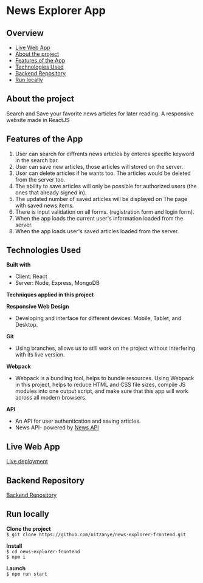# News Explorer App 

## Overview

- [Live Web App](https://www.news-nitzan.students.nomoredomainssbs.ru/)
- [About the project](#about-the-project)
- [Features of the App](#features-of-the-app)
- [Technologies Used](#technologies-used)
- [Backend Repository](https://github.com/nitzanye/news-explorer-api)
- [Run locally](#Run-locally)

## About the project
Search and Save your favorite news articles for later reading.
A responsive website made in ReactJS 

## Features of the App

1. User can search for diffrents news articles by enteres specific keyword in the search bar.
2. User can save new articles, those articles will stored on the server.
3. User can delete articles if he wants too. The articles would be deleted from the server too.
4. The ability to save articles will only be possible for authorized users (the ones that already signed in).
5. The updated number of saved articles will be displayed on The page with saved news items.
6. There is input validation on all forms. (registration form and login form).
7. When the app loads the current user's information loaded from the server.
8. When the app loads user's saved articles loaded from the server.


## Technologies Used

**Built with**
- Client: React
- Server: Node, Express, MongoDB

**Techniques applied in this project**

**Responsive Web Design**

- Developing and interface for different devices: Mobile, Tablet, and Desktop.


**Git**

- Using branches, allows us to still work on the project without interfering with its live version.

**Webpack**

- Webpack is a bundling tool, helps to bundle resources.
  Using Webpack in this project, helps to reduce HTML and CSS file sizes, compile JS modules into one output script, and make sure that this app will work across all modern browsers.

**API**

- An API for user authentication and saving articles.
- News API- powered by [News API](https://newsapi.org/)


## Live Web App

[Live deployment](https://www.news-nitzan.students.nomoredomainssbs.ru/)

## Backend Repository

[Backend Repository](https://github.com/nitzanye/news-explorer-api)

## Run locally 

**Clone the project** <br />
````$ git clone https://github.com/nitzanye/news-explorer-frontend.git````

**Install** <br />
````$ cd news-explorer-frontend```` <br />
````$ npm i````

**Launch** <br />
````$ npm run start````
